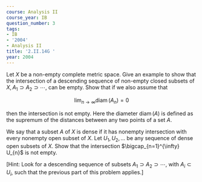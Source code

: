 ```yaml
---
course: Analysis II
course_year: IB
question_number: 3
tags:
- IB
- '2004'
- Analysis II
title: '2.II.14G '
year: 2004
---
```



Let $X$ be a non-empty complete metric space. Give an example to show that the intersection of a descending sequence of non-empty closed subsets of $X, A_{1} \supset A_{2} \supset \cdots$, can be empty. Show that if we also assume that

$$\lim _{n \rightarrow \infty} \operatorname{diam}\left(A_{n}\right)=0$$

then the intersection is not empty. Here the diameter $\operatorname{diam}(A)$ is defined as the supremum of the distances between any two points of a set $A$.

We say that a subset $A$ of $X$ is dense if it has nonempty intersection with every nonempty open subset of $X$. Let $U_{1}, U_{2}, \ldots$ be any sequence of dense open subsets of $X$. Show that the intersection $\bigcap_{n=1}^{\infty} U_{n}$ is not empty.

[Hint: Look for a descending sequence of subsets $A_{1} \supset A_{2} \supset \cdots$, with $A_{i} \subset U_{i}$, such that the previous part of this problem applies.]